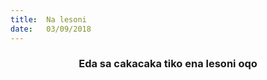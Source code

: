 ```yaml
---
title:  Na lesoni
date:   03/09/2018
---
```


### <center>Eda sa cakacaka tiko ena lesoni oqo</center>